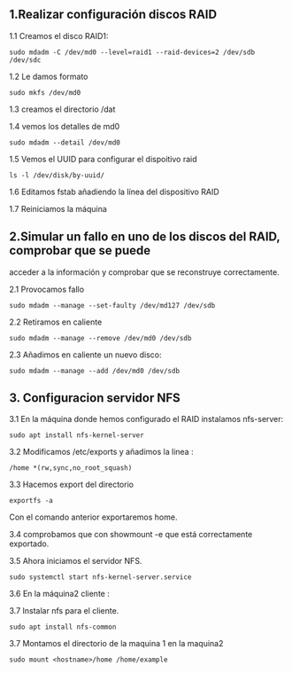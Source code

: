 

## 1.Realizar configuración discos RAID
1.1 Creamos el disco RAID1:

`sudo mdadm -C /dev/md0 --level=raid1 --raid-devices=2 /dev/sdb /dev/sdc`

1.2 Le damos formato

`sudo mkfs /dev/md0`

1.3 creamos el directorio /dat

1.4 vemos los detalles de md0  

`sudo mdadm --detail /dev/md0`

1.5 Vemos el UUID para configurar el dispoitivo raid

  `ls -l /dev/disk/by-uuid/`

1.6 Editamos fstab añadiendo la línea del dispositivo RAID

1.7 Reiniciamos la máquina

## 2.Simular un fallo en uno de los discos del RAID, comprobar que se puede
acceder a la información y comprobar que se reconstruye correctamente.

2.1 Provocamos fallo

`sudo mdadm --manage --set-faulty /dev/md127 /dev/sdb`

2.2 Retiramos en caliente

 `sudo mdadm --manage --remove /dev/md0 /dev/sdb`

2.3 Añadimos en caliente un nuevo disco:

`sudo mdadm --manage --add /dev/md0 /dev/sdb`

##  3. Configuracion servidor NFS


3.1 En la máquina donde hemos configurado el RAID instalamos nfs-server:

`sudo apt install nfs-kernel-server`

3.2 Modificamos /etc/exports y añadimos la linea :

`/home *(rw,sync,no_root_squash)`

3.3 Hacemos export del directorio

  `exportfs -a`

Con el comando anterior exportaremos home.

3.4 comprobamos que  con showmount -e que está correctamente
exportado.

3.5 Ahora iniciamos el servidor NFS.

`sudo systemctl start nfs-kernel-server.service`

3.6 En la máquina2 cliente :

3.7 Instalar nfs para el cliente.

`sudo apt install nfs-common`

3.7 Montamos el directorio de la maquina 1 en la maquina2

`sudo mount <hostname>/home /home/example`
